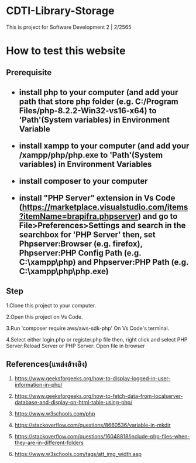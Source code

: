 # CDTI-Library-Storage

This is project for Software Development 2 | 2/2565

<h1>How to test this website</h1>
<h2>Prerequisite<h2>
  
  - install php to your computer (and add your path that store php folder (e.g. C:/Program Files/php-8.2.2-Win32-vs16-x64) to 'Path'(System variables) 
  in Environment Variable
  
  
  - install xampp to your computer (and add your /xampp/php/php.exe to 'Path'(System variables) in Environment Variables 
  
  - install composer to your computer 
  
  - install "PHP Server" extension in Vs Code (https://marketplace.visualstudio.com/items?itemName=brapifra.phpserver) and go to File>Preferences>Settings and search in the searchbox for 'PHP Server' then, set Phpserver:Browser (e.g. firefox), Phpserver:PHP Config Path (e.g. C:\xampp\php) and Phpserver:PHP Path (e.g. C:\xampp\php\php.exe)


<h2>Step</h2>

  1.Clone this project to your computer.
  
  
  2.Open this project on Vs Code.
  
  3.Run 'composer require aws/aws-sdk-php' On Vs Code's terminal.
  
  4.Select either login.php or register.php file then, right click and select PHP Server:Reload Server or PHP Server: Open file in browser


<h2>References(แหล่งอ้างอิง)</h2>


1. https://www.geeksforgeeks.org/how-to-display-logged-in-user-information-in-php/

2. https://www.geeksforgeeks.org/how-to-fetch-data-from-localserver-database-and-display-on-html-table-using-php/

3. https://www.w3schools.com/php

4. https://stackoverflow.com/questions/8660536/variable-in-mkdir

5. https://stackoverflow.com/questions/16048818/include-php-files-when-they-are-in-different-folders

6. https://www.w3schools.com/tags/att_img_width.asp
